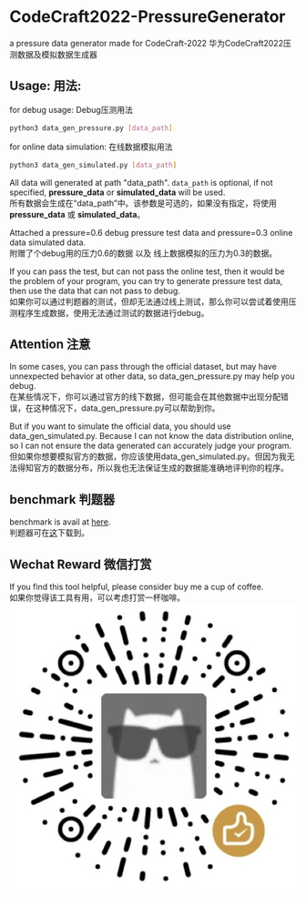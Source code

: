 # CodeCraft2022-PressureGenerator
a pressure data generator made for CodeCraft-2022 华为CodeCraft2022压测数据及模拟数据生成器

## Usage: 用法:  
for debug usage:  Debug压测用法  
```bash
python3 data_gen_pressure.py [data_path]
```
for online data simulation:  在线数据模拟用法  
```bash
python3 data_gen_simulated.py [data_path]
```

All data will generated at path "data_path".  `data_path` is optional, if not specified, **pressure_data** or **simulated_data** will be used.  
所有数据会生成在“data_path”中。该参数是可选的，如果没有指定，将使用**pressure_data** 或 **simulated_data**。


Attached a pressure=0.6 debug pressure test data and pressure=0.3 online data simulated data.  
附赠了个debug用的压力0.6的数据 以及 线上数据模拟的压力为0.3的数据。    

If you can pass the test, but can not pass the online test, then it would be the problem of your program, you can try to generate pressure test data, then use the data that can not pass to debug.  
如果你可以通过判题器的测试，但却无法通过线上测试，那么你可以尝试着使用压测程序生成数据，使用无法通过测试的数据进行debug。  

## Attention 注意  
In some cases, you can pass through the official dataset, but may have unnexpected behavior at other data, so data_gen_pressure.py may help you debug.  
在某些情况下，你可以通过官方的线下数据，但可能会在其他数据中出现分配错误，在这种情况下，data_gen_pressure.py可以帮助到你。  

But if you want to simulate the official data, you should use data_gen_simulated.py. Because I can not know the data distribution online, so I can not ensure the data generated can accurately judge your program.  
但如果你想要模拟官方的数据，你应该使用data_gen_simulated.py。但因为我无法得知官方的数据分布，所以我也无法保证生成的数据能准确地评判你的程序。  
## benchmark 判题器  
benchmark is avail at [here](https://github.com/diphosphane/CodeCraft2022-benchmark).  
判题器可在[这](https://github.com/diphosphane/CodeCraft2022-benchmark)下载到。  

## Wechat Reward 微信打赏  
If you find this tool helpful, please consider buy me a cup of coffee.  
如果你觉得该工具有用，可以考虑打赏一杯咖啡。  
![打赏](img/reward.jpg)